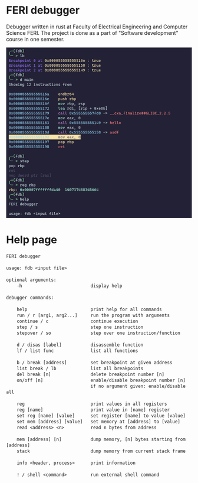 # FERI debugger

Debugger written in rust at Faculty of Electrical Engineering and Computer Science FERI.
The project is done as a part of "Software development" course in one semester.

![alt-text](https://raw.githubusercontent.com/AlexBrence/FERIdebugger/main/FeriDebugger.png)

# Help page
```
FERI debugger

usage: fdb <input file>

optional arguments:
    -h                          display help

debugger commands:

    help                        print help for all commands
    run / r [arg1, arg2...]     run the program with arguments
    continue / c                continue execution
    step / s                    step one instruction
    stepover / so               step over one instruction/function

    d / disas [label]           disassemble function
    lf / list func              list all functions

    b / break [address]         set breakpoint at given address
    list break / lb             list all breakpoints
    del break [n]               delete breakpoint number [n]
    on/off [n]                  enable/disable breakpoint number [n]
                                if no argument given: enable/disable all

    reg                         print values in all registers
    reg [name]                  print value in [name] register
    set reg [name] [value]      set register [name] to value [value]
    set mem [address] [value]   set memory at [address] to [value]
    read <address> <n>          read n bytes from address

    mem [address] [n]           dump memory, [n] bytes starting from [address]
    stack                       dump memory from current stack frame

    info <header, process>      print information

    ! / shell <command>         run external shell command
```
